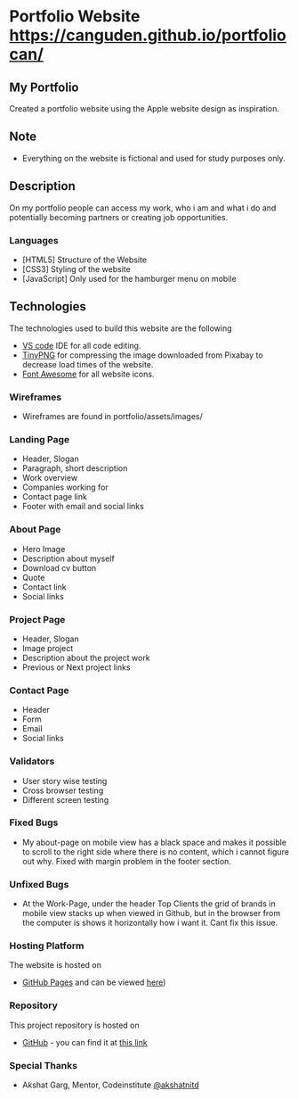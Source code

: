 # Portfolio Website https://canguden.github.io/portfoliocan/

## My Portfolio

Created a portfolio website using the Apple website design as inspiration.

## Note
- Everything on the website is fictional and used for study purposes only.

## Description

On my portfolio people can access my work, who i am and what i do and potentially becoming partners or creating job opportunities.

### Languages 
- [HTML5] Structure of the Website
- [CSS3] Styling of the website
- [JavaScript] Only used for the hamburger menu on mobile

## Technologies
The technologies used to build this website are the following

- [VS code](https://www.code.visualstudio.com) IDE for all code editing.
- [TinyPNG](https://tinypng.com/) for compressing the image downloaded from Pixabay to decrease load times of the website.
- [Font Awesome](https://fontawesome.com/start) for all website icons.

### Wireframes

* Wireframes are found in portfolio/assets/images/

### Landing Page

* Header, Slogan
* Paragraph, short description
* Work overview
* Companies working for
* Contact page link
* Footer with email and social links

### About Page

* Hero Image
* Description about myself
* Download cv button
* Quote
* Contact link
* Social links

### Project Page

* Header, Slogan
* Image project
* Description about the project work
* Previous or Next project links

### Contact Page

* Header
* Form
* Email
* Social links

### Validators
- User story wise testing
- Cross browser testing
- Different screen testing

### Fixed Bugs

* My about-page on mobile view has a black space and makes it possible to scroll to the right side where there is no content, which i cannot figure out why. Fixed with margin problem in the footer section.

### Unfixed Bugs

* At the Work-Page, under the header Top Clients the grid of brands in mobile view stacks up when viewed in Github, but in the browser from the computer is shows it horizontally how i want it. Cant fix this issue.

### Hosting Platform
The website is hosted on 
- [GitHub Pages](https://pages.github.com/) and can be viewed [here](https://github.com/canguden/portfoliocan))


### Repository
This project repository is hosted on  
- [GitHub](https://github.com/) - you can find it at [this link](https://github.com/canguden/portfoliocan.git)


### Special Thanks
- Akshat Garg, Mentor, Codeinstitute [@akshatnitd](https://github.com/akshatnitd)
